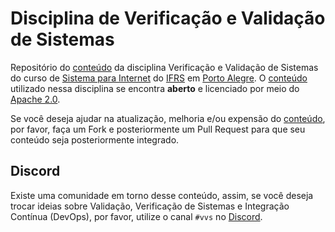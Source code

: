 # Disciplina de Verificação e Validação de Sistemas

Repositório do [conteúdo](https://vvs.rpmhub.io) da disciplina Verificação e Validação de Sistemas do curso de [Sistema para Internet](http://www.poa.ifrs.edu.br/index.php?option=com_content&view=article&layout=edit&id=3206) do [IFRS](https://ifrs.edu.br) em [Porto Alegre](http://poa.ifrs.edu.br). O [conteúdo](https://vvs.rpmhub.io) utilizado nessa disciplina se encontra **aberto** e licenciado por meio do [Apache 2.0](https://github.com/rodrigoprestesmachado/vvs/blob/master/LICENSE.md).

Se você deseja ajudar na atualização, melhoria e/ou expensão do [conteúdo](https://vvs.rpmhub.io), por favor, faça um Fork e posteriormente um Pull Request para que seu conteúdo seja posteriormente integrado.
## Discord

Existe uma comunidade em torno desse conteúdo, assim, se você deseja trocar ideias sobre Validação, Verificação de Sistemas e Integração Contínua (DevOps), por favor, utilize o canal `#vvs` no [Discord](https://discord.com/invite/C29cqvm).